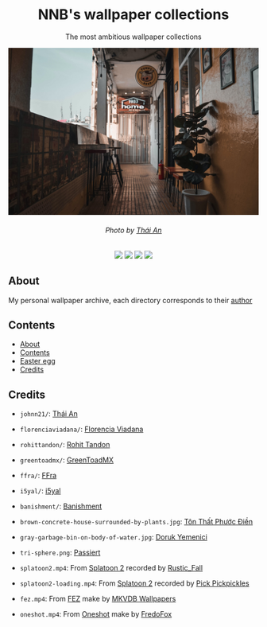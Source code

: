 <h1 align="center">NNB's wallpaper collections</h1>
<p align="center">The most ambitious wallpaper collections</p>
<p align="center"><img src="johnn21/brown-wooden-table-and-chairs-near-white-concrete-building-during-daytime.jpg"></p>
<h6 align="center">Photo by <a href="https://unsplash.com/photos/9F2xgJKw62w">Thái An</a></h6>
<p align="center"><img src="https://img.shields.io/github/watchers/NNBnh/wallpaper-collections?labelColor=181818&color=585858&style=flat-square"> <img src="https://img.shields.io/github/stars/NNBnh/wallpaper-collections?labelColor=181818&color=585858&style=flat-square"> <img src="https://img.shields.io/github/forks/NNBnh/wallpaper-collections?labelColor=181818&color=585858&style=flat-square"> <img src="https://img.shields.io/github/issues/NNBnh/wallpaper-collections?labelColor=181818&color=585858&style=flat-square"></p>

## About
My personal wallpaper archive, each directory corresponds to their [author](#credits)

## Contents
- [About](#about)
- [Contents](#contents)
- [Easter egg](https://youtu.be/cvoyUIIAdrY)
- [Credits](#credits)

## Credits
- `johnn21/`: [Thái An](https://unsplash.com/@johnn21)
- `florenciaviadana/`: [Florencia Viadana](https://unsplash.com/@florenciaviadana)
- `rohittandon/`: [Rohit Tandon](https://unsplash.com/@rohittandon)
- `greentoadmx/`: [GreenToadMX](https://www.deviantart.com/greentoadmx)
- `ffra/`: [FFra](https://www.deviantart.com/ffra)
- `i5yal/`: [i5yal](https://www.deviantart.com/i5yal)
- `banishment/`: [Banishment](https://www.pixiv.net/en/users/23223750)

- `brown-concrete-house-surrounded-by-plants.jpg`: [Tôn Thất Phước Điền](https://unsplash.com/@fodyne)
- `gray-garbage-bin-on-body-of-water.jpg`: [Doruk Yemenici](https://unsplash.com/@dorukyemenici)
- `tri-sphere.png`: [Passiert](https://www.deviantart.com/passiert)

- `splatoon2.mp4`: From [Splatoon 2](https://splatoon2.nintendo.com) recorded by [Rustic_Fall](https://steamcommunity.com/id/Rustic_Fall/myworkshopfiles)
- `splatoon2-loading.mp4`: From [Splatoon 2](https://splatoon2.nintendo.com) recorded by [Pick Pickpickles](https://www.youtube.com/user/Administrator3313)
- `fez.mp4`: From [FEZ](http://fezgame.com) make by [MKVDB Wallpapers](https://www.youtube.com/channel/UCSl1AMD792cmQeTSZF1oVzg)
- `oneshot.mp4`: From [Oneshot](https://futurecat.itch.io/oneshot) make by [FredoFox](https://steamcommunity.com/id/fredo62630/myworkshopfiles)
